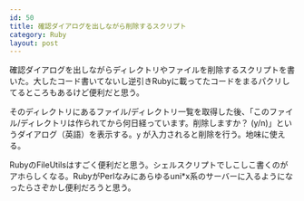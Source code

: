 ```yaml
---
id: 50
title: 確認ダイアログを出しながら削除するスクリプト
category: Ruby
layout: post
---
```


確認ダイアログを出しながらディレクトリやファイルを削除するスクリプトを書いた。大したコード書いてないし逆引きRubyに載ってたコードをまるパクリしてるところもあるけど便利だと思う。

<script src="https://gist.github.com/921460.js?file=cleanup.rb"></script>

そのディレクトリにあるファイル/ディレクトリ一覧を取得した後、「このファイル/ディレクトリは作られてから何日経っています。削除しますか？ (y/n)」というダイアログ（英語）を表示する。`y` が入力されると削除を行う。地味に使える。

RubyのFileUtilsはすごく便利だと思う。シェルスクリプトでしこしこ書くのがアホらしくなる。RubyがPerlなみにあらゆるuni\*x系のサーバーに入るようになったらさぞかし便利だろうと思う。
